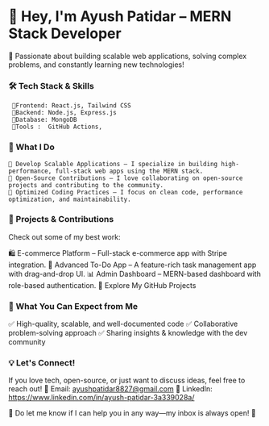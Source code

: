 # 👋 Hey, I'm Ayush Patidar – MERN Stack Developer


🚀 Passionate about building scalable web applications, solving complex problems, and constantly learning new technologies!

### 🛠 Tech Stack & Skills

     🔹Frontend: React.js, Tailwind CSS
     🔹Backend: Node.js, Express.js
     🔹Database: MongoDB
     🔹Tools :  GitHub Actions, 


### 🌟 What I Do

    🔹 Develop Scalable Applications – I specialize in building high-performance, full-stack web apps using the MERN stack.
    🔹 Open-Source Contributions – I love collaborating on open-source projects and contributing to the community.
    🔹 Optimized Coding Practices – I focus on clean code, performance optimization, and maintainability.

### 🚀 Projects & Contributions

Check out some of my best work:

🛍 E-commerce Platform – Full-stack e-commerce app with Stripe integration.
📝 Advanced To-Do App – A feature-rich task management app with drag-and-drop UI.
📊 Admin Dashboard – MERN-based dashboard with role-based authentication.
🔗 Explore My GitHub Projects

### 📌 What You Can Expect from Me

✅ High-quality, scalable, and well-documented code
✅ Collaborative problem-solving approach
✅ Sharing insights & knowledge with the dev community

### 💡 Let's Connect!

If you love tech, open-source, or just want to discuss ideas, feel free to reach out!
📩 Email: ayushpatidar8827@gmail.com
🔗 LinkedIn: https://www.linkedin.com/in/ayush-patidar-3a339028a/

💬 Do let me know if I can help you in any way—my inbox is always open! 🚀
